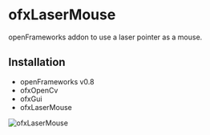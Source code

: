 ofxLaserMouse
====================
openFrameworks addon to use a laser pointer as a mouse.

Installation
------------
* openFrameworks v0.8
* ofxOpenCv
* ofxGui
* ofxLaserMouse

![ofxLaserMouse](https://lh5.googleusercontent.com/-FF2oJ9PQL3s/Uza66F7RLCI/AAAAAAAASpU/opXwOdHvaO4/w952-h518-no/LaserMouse.PNG)
